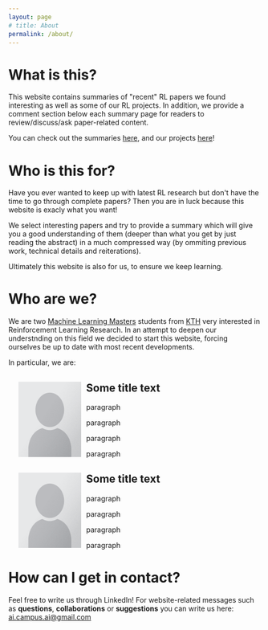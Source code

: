 ```yaml
---
layout: page
# title: About
permalink: /about/
---
```


# What is this?

This website contains summaries of "recent" RL papers we found interesting as well as some of our RL projects.
In addition, we provide a comment section below each summary page for readers to review/discuss/ask paper-related content.

You can check out the summaries [here](papers.md), and our projects [here](projects.md)!

# Who is this for?

Have you ever wanted to keep up with latest RL research but don't have the time to go through complete papers?
Then you are in luck because this website is exacly what you want!

We select interesting papers and try to provide a summary which will give you a good understanding of them (deeper than what you get by just reading the abstract) in a much compressed way (by ommiting previous work, technical details and reiterations).

Ultimately this website is also for us, to ensure we keep learning.

# Who are we?

We are two [Machine Learning Masters](https://www.kth.se/en/studies/master/machinelearning/description-1.48533) students from [KTH](https://www.kth.se/en) very interested in Reinforcement Learning Research.
In an attempt to deepen our understnding on this field we decided to start this website, forcing ourselves be up to date with most recent developments.

In particular, we are:

<div style="clear: both;">
  <div style="float: left; margin-right 1em;">
    <img src="/assets/images/about/placeholder.png" height="150" width="125" margin-right="10" margin-left="10">
  </div>
  <div>
      <style>
        div {
        margin-right: 10px;
        margin-left: 10px;
        }
    </style>
    <h2>Some title text</h2>
    <p>paragraph</p>
    <p>paragraph</p>
    <p>paragraph</p>
    <p>paragraph</p>
  </div>
</div>

<div style="clear: both;">
  <div style="float: left; margin-right 1em;">
    <img src="/assets/images/about/placeholder.png" height="150" width="125" margin-right="10" margin-left="10">
  </div>
  <div>
      <style>
        div {
        margin-right: 10px;
        margin-left: 10px;
        }
    </style>
    <h2>Some title text</h2>
    <p>paragraph</p>
    <p>paragraph</p>
    <p>paragraph</p>
    <p>paragraph</p>
  </div>
</div>


# How can I get in contact?

Feel free to write us through LinkedIn!
For website-related messages such as __questions__, __collaborations__ or __suggestions__ you can write us here: [ai.campus.ai@gmail.com](mailto:ai.campus.ai@gmail.com)